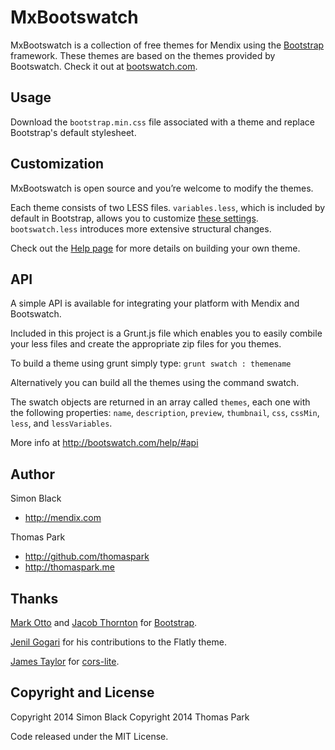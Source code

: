 MxBootswatch
==========

MxBootswatch is a collection of free themes for Mendix using the [Bootstrap](http://getbootstrap.com/) framework. These themes are based on the themes provided by Bootswatch. Check it out at [bootswatch.com](http://bootswatch.com).

Usage
-----
Download the `bootstrap.min.css` file associated with a theme and replace Bootstrap's default stylesheet.




Customization
------
MxBootswatch is open source and you’re welcome to modify the themes.

Each theme consists of two LESS files. `variables.less`, which is included by default in Bootstrap, allows you to customize [these settings](http://getbootstrap.com/customize/#less-variables). `bootswatch.less` introduces more extensive structural changes.

Check out the [Help page](http://bootswatch.com/help/) for more details on building your own theme.

API
-----

A simple API is available for integrating your platform with Mendix and Bootswatch.

Included in this project is a Grunt.js file which enables you to easily combile your less files and create the appropriate zip files for you themes.

To build a theme using grunt simply type:
`grunt swatch : themename`

Alternatively you can build all the themes using the command swatch.

The swatch objects are returned in an array called `themes`, each one with the following properties:  `name`, `description`, `preview`, `thumbnail`, `css`, `cssMin`, `less`, and `lessVariables`.

More info at http://bootswatch.com/help/#api

Author
------
Simon Black
+ http://mendix.com

Thomas Park

+ http://github.com/thomaspark
+ http://thomaspark.me

Thanks
------
[Mark Otto](http://github.com/markdotto) and [Jacob Thornton](http://github.com/fat) for [Bootstrap](https://github.com/twitter/bootstrap).

[Jenil Gogari](http://www.jgog.in/) for his contributions to the Flatly theme.

[James Taylor](http://github.com/jostylr) for [cors-lite](https://github.com/jostylr/cors-lite).


Copyright and License
----
Copyright 2014 Simon Black
Copyright 2014 Thomas Park

Code released under the MIT License.

